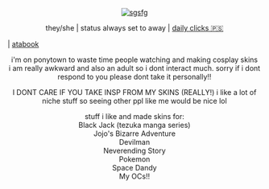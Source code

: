 <p align="center"><a href="https://imgbb.com/"><img src="https://i.ibb.co/1RLsP8M/sgsfg.png" alt="sgsfg" border="0"></a></p>
<p align="center">they/she | status always set to away | <a href="https://arab.org/click-to-help/palestine/">daily clicks 🇵🇸</a></p> | <a href="https://jengatower.atabook.org">atabook</a></p>
<div align="center">i'm on ponytown to waste time people watching and making cosplay skins</div>
<div align="center">i am really awkward and also an adult so i dont interact much. sorry if i dont respond to you please dont take it personally!!</div>
<p align="center">I DONT CARE IF YOU TAKE INSP FROM MY SKINS (REALLY!) i like a lot of niche stuff so seeing other ppl like me would be nice lol</p>
<div align="center">stuff i like and made skins for:</div>
<div align="center">Black Jack (tezuka manga series)</div>
<div align="center">Jojo's Bizarre Adventure</div>
<div align="center">Devilman</div>
<div align="center">Neverending Story</div>
<div align="center">Pokemon</div>
<div align="center">Space Dandy</div>
<div align="center">My OCs!!</div>
